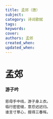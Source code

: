 ```yaml
---
title: 孟郊（唐）
subject: 
category: 诗词歌赋
tags: 
keywords: 
cover: 
authors: 孟郊
created_when: 
updated_when: 
---
```


# 孟郊

#### 游子吟

```
慈母手中线，游子身上衣。
临行密密缝，意恐迟迟归。
谁言寸草心，报得三春晖。
```
